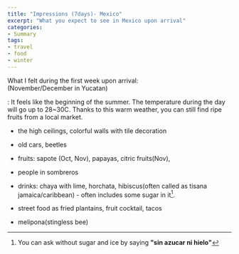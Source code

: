 ```yaml
---
title: "Impressions (7days)- Mexico"  
excerpt: "What you expect to see in Mexico upon arrival"  
categories:
- Summary
tags:
- travel
- food
- winter
---
```


What I felt during the first week upon arrival:  
(November/December in Yucatan)

:
   It feels like the beginning of the summer. The temperature during the day will go up to 28~30C. Thanks to this warm weather, you can still find ripe fruits from a local market. 

- the high ceilings, colorful walls with tile decoration 
- old cars, beetles
- fruits: sapote (Oct, Nov), papayas, citric fruits(Nov),
- people in sombreros 
- drinks: chaya with lime, horchata, hibiscus(often called as tisana jamaica/caribbean) - often includes some sugar in it[^1].

- street food as fried plantains, fruit cocktail, tacos
- melipona(stingless bee)


[^1]: You can ask without sugar and ice by saying **"sin azucar ni hielo"**